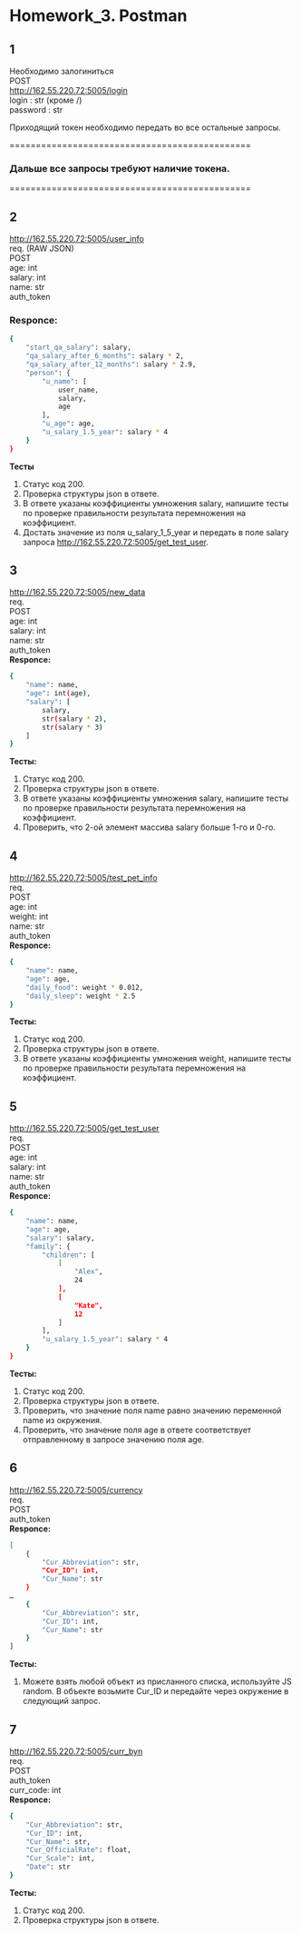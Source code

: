 # Homework_3. Postman

## 1  

Необходимо залогиниться  
POST  
http://162.55.220.72:5005/login  
login : str (кроме /)  
password : str  

Приходящий токен необходимо передать во все остальные запросы.  

==============================================
### Дальше все запросы требуют наличие токена.
==============================================

## 2  

http://162.55.220.72:5005/user_info  
req. (RAW JSON)  
POST  
age: int  
salary: int  
name: str  
auth_token  

### Responce:
```sh
{
    "start_qa_salary": salary,
    "qa_salary_after_6_months": salary * 2,
    "qa_salary_after_12_months": salary * 2.9,
    "person": {
        "u_name": [
            user_name, 
            salary, 
            age
        ],
        "u_age": age,
        "u_salary_1.5_year": salary * 4
    }
}
```
**Тесты**
1. Статус код 200.
2. Проверка структуры json в ответе.
3. В ответе указаны коэффициенты умножения salary, напишите тесты по проверке правильности результата перемножения на коэффициент.
4. Достать значение из поля u_salary_1_5_year и передать в поле salary запроса http://162.55.220.72:5005/get_test_user.

## 3  

http://162.55.220.72:5005/new_data  
req.  
POST  
age: int  
salary: int  
name: str  
auth_token  
**Responce:**
```sh
{
    "name": name,
    "age": int(age),
    "salary": [
        salary, 
        str(salary * 2), 
        str(salary * 3)
    ]
}
```
**Тесты:**
1. Статус код 200.
2. Проверка структуры json в ответе.
3. В ответе указаны коэффициенты умножения salary, напишите тесты по проверке правильности результата перемножения на коэффициент.
4. Проверить, что 2-ой элемент массива salary больше 1-го и 0-го.

## 4  

http://162.55.220.72:5005/test_pet_info  
req.  
POST  
age: int  
weight: int  
name: str  
auth_token  
**Responce:**
```sh
{
    "name": name,
    "age": age,
    "daily_food": weight * 0.012,
    "daily_sleep": weight * 2.5
}
```
**Тесты:**
1. Статус код 200.
2. Проверка структуры json в ответе.
3. В ответе указаны коэффициенты умножения weight, напишите тесты по проверке правильности результата перемножения на коэффициент.

## 5  

http://162.55.220.72:5005/get_test_user  
req.  
POST  
age: int  
salary: int  
name: str  
auth_token  
**Responce:**
```sh
{
    "name": name,
    "age": age,
    "salary": salary,
    "family": {
        "children": [
            [
                "Alex", 
                24
            ],
            [
                "Kate", 
                12
            ]
        ],
        "u_salary_1.5_year": salary * 4
    }
}
```
**Тесты:**
1. Статус код 200.
2. Проверка структуры json в ответе.
3. Проверить, что значение поля name равно значению переменной name из окружения.
4. Проверить, что значение поля age в ответе соответствует отправленному в запросе значению поля age.

## 6  

http://162.55.220.72:5005/currency  
req.  
POST  
auth_token  
**Responce:**
```sh
[
    {
        "Cur_Abbreviation": str,
        "Cur_ID": int,
        "Cur_Name": str
    }
…
    {
        "Cur_Abbreviation": str,
        "Cur_ID": int,
        "Cur_Name": str
    }
]
```
**Тесты:**
1. Можете взять любой объект из присланного списка, используйте JS random. 
В объекте возьмите Cur_ID и передайте через окружение в следующий запрос.

## 7  

http://162.55.220.72:5005/curr_byn  
req.  
POST  
auth_token  
curr_code: int  
**Responce:**
```sh
{
    "Cur_Abbreviation": str,
    "Cur_ID": int,
    "Cur_Name": str,
    "Cur_OfficialRate": float,
    "Cur_Scale": int,
    "Date": str
}
```
**Тесты:**
1. Статус код 200.
2. Проверка структуры json в ответе.
